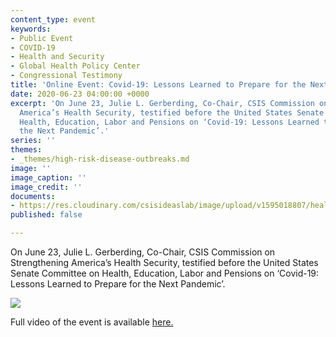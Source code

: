 ```yaml
---
content_type: event
keywords:
- Public Event
- COVID-19
- Health and Security
- Global Health Policy Center
- Congressional Testimony
title: 'Online Event: Covid-19: Lessons Learned to Prepare for the Next Pandemic'
date: 2020-06-23 04:00:00 +0000
excerpt: 'On June 23, Julie L. Gerberding, Co-Chair, CSIS Commission on Strengthening
  America’s Health Security, testified before the United States Senate Committee on
  Health, Education, Labor and Pensions on ‘Covid-19: Lessons Learned to Prepare for
  the Next Pandemic’.'
series: ''
themes:
- _themes/high-risk-disease-outbreaks.md
image: ''
image_caption: ''
image_credit: ''
documents:
- https://res.cloudinary.com/csisideaslab/image/upload/v1595018807/health-commission/062320_JLG_HELP_testimony_zp688s.pdf
published: false

---
```

On June 23, Julie L. Gerberding, Co-Chair, CSIS Commission on Strengthening America’s Health Security, testified before the United States Senate Committee on Health, Education, Labor and Pensions on ‘Covid-19: Lessons Learned to Prepare for the Next Pandemic’.

![](https://res.cloudinary.com/csisideaslab/image/upload/v1595527655/health-commission/GY5A1767_qc575h.jpg)

Full video of the event is available <a href="https://www.help.senate.gov/hearings/covid-19-lessons-learned-to-prepare-for-the-next-pandemic">here.</a>